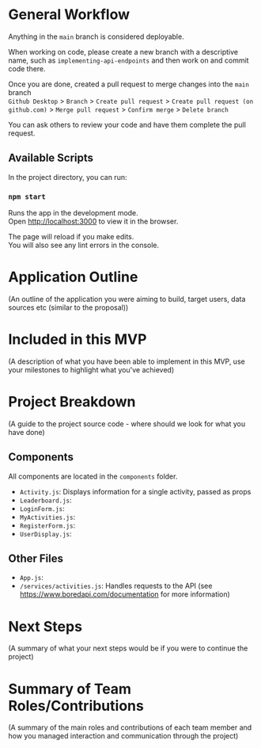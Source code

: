 # General Workflow

Anything in the `main` branch is considered deployable.

When working on code, please create a new branch with a descriptive name, such as `implementing-api-endpoints` and then work on and commit code there.

Once you are done, created a pull request to merge changes into the `main` branch\
`Github Desktop` > `Branch` > `Create pull request` > `Create pull request (on github.com)` > `Merge pull request` > `Confirm merge` > `Delete branch`

You can ask others to review your code and have them complete the pull request.

## Available Scripts

In the project directory, you can run:

### `npm start`

Runs the app in the development mode.\
Open [http://localhost:3000](http://localhost:3000) to view it in the browser.

The page will reload if you make edits.\
You will also see any lint errors in the console.



# Application Outline

(An outline of the application you were aiming to build, target users, data sources etc (similar to the proposal))

# Included in this MVP

(A description of what you have been able to implement in this MVP, use your milestones to highlight what you've achieved)

# Project Breakdown

(A guide to the project source code - where should we look for what you have done)

## Components

All components are located in the `components` folder.

- `Activity.js`: Displays information for a single activity, passed as props
- `Leaderboard.js`:
- `LoginForm.js`:
- `MyActivities.js`:
- `RegisterForm.js`:
- `UserDisplay.js`:

## Other Files

- `App.js`:
- `/services/activities.js`: Handles requests to the API (see https://www.boredapi.com/documentation for more information)

# Next Steps

(A summary of what your next steps would be if you were to continue the project)

# Summary of Team Roles/Contributions

(A summary of the main roles and contributions of each team member and how you managed interaction and communication through the project)